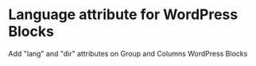 # Language attribute for WordPress Blocks
Add "lang" and "dir" attributes on Group and Columns WordPress Blocks
